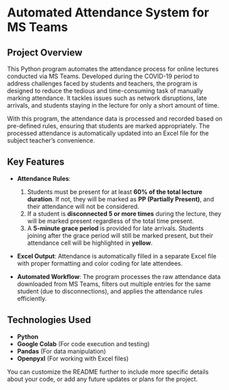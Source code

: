# Automated Attendance System for MS Teams

## Project Overview

This Python program automates the attendance process for online lectures conducted via MS Teams. Developed during the COVID-19 period to address challenges faced by students and teachers, the program is designed to reduce the tedious and time-consuming task of manually marking attendance. It tackles issues such as network disruptions, late arrivals, and students staying in the lecture for only a short amount of time. 

With this program, the attendance data is processed and recorded based on pre-defined rules, ensuring that students are marked appropriately. The processed attendance is automatically updated into an Excel file for the subject teacher’s convenience.

## Key Features

- **Attendance Rules**:  
  1. Students must be present for at least **60% of the total lecture duration**. If not, they will be marked as **PP (Partially Present)**, and their attendance will not be considered.
  2. If a student is **disconnected 5 or more times** during the lecture, they will be marked present regardless of the total time present.
  3. A **5-minute grace period** is provided for late arrivals. Students joining after the grace period will still be marked present, but their attendance cell will be highlighted in **yellow**.

- **Excel Output**: Attendance is automatically filled in a separate Excel file with proper formatting and color coding for late attendees.

- **Automated Workflow**: The program processes the raw attendance data downloaded from MS Teams, filters out multiple entries for the same student (due to disconnections), and applies the attendance rules efficiently.

## Technologies Used

- **Python**
- **Google Colab** (For code execution and testing)
- **Pandas** (For data manipulation)
- **Openpyxl** (For working with Excel files)

You can customize the README further to include more specific details about your code, or add any future updates or plans for the project.
